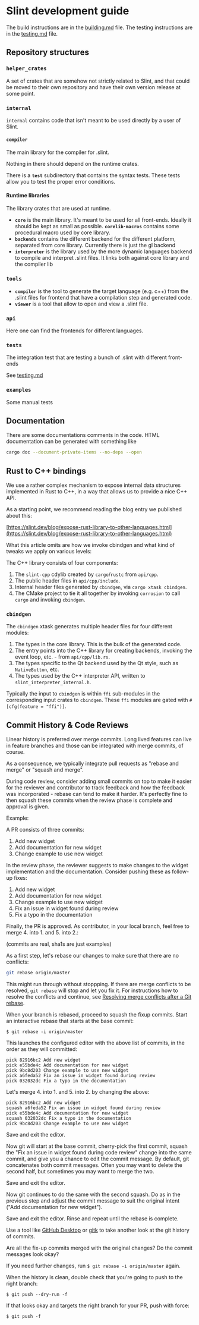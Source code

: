 <!-- Copyright © SixtyFPS GmbH <info@slint.dev> ; SPDX-License-Identifier: MIT -->
# Slint development guide

The build instructions are in the [building.md](./building.md) file.
The testing instructions are in the [testing.md](./testing.md) file.

## Repository structures

### `helper_crates`

A set of crates that are somehow not strictly related to Slint, and that could be moved to
their own repository and have their own version release at some point.

### `internal`

`internal` contains code that isn't meant to be used directly by a user of Slint.

#### `compiler`

The main library for the compiler for .slint.

Nothing in there should depend on the runtime crates.

There is a **`test`** subdirectory that contains the syntax tests.
These tests allow you to test the proper error conditions.

#### Runtime libraries

The library crates that are used at runtime.

* **`core`** is the main library. It's meant to be used for all front-ends. Ideally it should
  be kept as small as possible. **`corelib-macros`** contains some procedural macro used by core library.
* **`backends`** contains the different backend for the different platform, separated from
  core library. Currently there is just the gl backend
* **`interpreter`** is the library used by the more dynamic languages backend to compile and
  interpret .slint files. It links both against core library and the compiler lib

### `tools`

* **`compiler`** is the tool to generate the target language (e.g. c++) from the .slint files for
  frontend that have a compilation step and generated code.
* **`viewer`** is a tool that allow to open and view a .slint file.

### `api`

Here one can find the frontends for different languages.

### `tests`

The integration test that are testing a bunch of .slint with different front-ends

See [testing.md](./testing.md)

### `examples`

Some manual tests

## Documentation

There are some documentations comments in the code.
HTML documentation can be generated with something like

```sh
cargo doc --document-private-items --no-deps --open
```

## Rust to C++ bindings

We use a rather complex mechanism to expose internal data structures implemented in Rust to C++, in a way that allows us to provide a nice C++ API.

As a starting point, we recommend reading the blog entry we published about this:

[https://slint.dev/blog/expose-rust-library-to-other-languages.html](https://slint.dev/blog/expose-rust-library-to-other-languages.html)

What this article omits are how we invoke cbindgen and what kind of tweaks we apply on various levels:

The C++ library consists of four components:

1. The `slint-cpp` cdylib created by `cargo`/`rustc` from `api/cpp`.
2. The public header files in `api/cpp/include`.
3. Internal header files generated by `cbindgen`, via `cargo xtask cbindgen`.
4. The CMake project to tie it all together by invoking `corrosion` to call `cargo` and invoking `cbindgen`.

### `cbindgen`

The `cbindgen` xtask generates multiple header files for four different modules:

1. The types in the core library. This is the bulk of the generated code.
2. The entry points into the C++ library for creating backends, invoking the event loop, etc. - from `api/cpp/lib.rs`.
3. The types specific to the Qt backend used by the Qt style, such as `NativeButton`, etc.
4. The types used by the C++ interpreter API, written to `slint_interpreter_internal.h`.

Typically the input to `cbindgen` is within `ffi` sub-modules in the corresponding input crates to `cbindgen`. These `ffi` modules are gated with `#[cfg(feature = "ffi")]`.

## Commit History & Code Reviews

Linear history is preferred over merge commits. Long lived features can live in feature branches and those can be integrated
with merge commits, of course.

As a consequence, we typically integrate pull requests as "rebase and merge" or "squash and merge".

During code review, consider adding small commits on top to make it easier for the reviewer and contributor to track feedback and
how the feedback was incorporated - rebase can tend to make it harder. It's perfectly fine to then squash these commits when the
review phase is complete and approval is given.

Example:

A PR consists of three commits:

1. Add new widget
2. Add documentation for new widget
3. Change example to use new widget

In the review phase, the reviewer suggests to make changes to the widget implementation and the documentation. Consider pushing
these as follow-up fixes:

1. Add new widget
2. Add documentation for new widget
3. Change example to use new widget
4. Fix an issue in widget found during review
5. Fix a typo in the documentation

Finally, the PR is approved. As contributor, in your local branch, feel free to merge 4. into 1. and 5. into 2.:

(commits are real, sha1s are just examples)

As a first step, let's rebase our changes to make sure that there are no conflicts:

```bash
git rebase origin/master
```

This might run through without stoppping. If there are merge conflicts to be resolved, `git rebase` will stop
and let you fix it. For instructions how to resolve the conflicts and continue, see [Resolving merge conflicts after a Git rebase](https://docs.github.com/en/get-started/using-git/resolving-merge-conflicts-after-a-git-rebase).

When your branch is rebased, proceed to squash the fixup commits. Start an interactive rebase that starts at the base commit:

```
$ git rebase -i origin/master
```

This launches the configured editor with the above list of commits,
in the order as they will committed:

```
pick 82916bc2 Add new widget
pick e55bde4c Add documentation for new widget
pick 9bc8d203 Change example to use new widget
pick a6feda52 Fix an issue in widget found during review
pick 032032dc Fix a typo in the documentation
```

Let's merge 4. into 1. and 5. into 2. by changing the above:

```
pick 82916bc2 Add new widget
squash a6feda52 Fix an issue in widget found during review
pick e55bde4c Add documentation for new widget
squash 032032dc Fix a typo in the documentation
pick 9bc8d203 Change example to use new widget
```

Save and exit the editor.

Now git will start at the base commit, cherry-pick the first commit, squash the "Fix an issue in widget found during code review"
change into the same commit, and give you a chance to edit the commit message. By default, git concatenates both commit messages.
Often you may want to delete the second half, but sometimes you may want to merge the two.

Save and exit the editor.

Now git continues to do the same with the second squash. Do as in the previous step and adjust the commit message to suit the
original intent ("Add documentation for new widget").

Save and exit the editor. Rinse and repeat until the rebase is complete.

Use a tool like [GitHub Desktop](https://desktop.github.com) or [gitk](https://git-scm.com/docs/gitk) to take another look at the
git history of commits.

Are all the fix-up commits merged with the original changes? Do the commit messages look okay?

If you need further changes, run `$ git rebase -i origin/master` again.

When the history is clean, double check that you're going to push to the right branch:

```
$ git push --dry-run -f
```

If that looks okay and targets the right branch for your PR, push with force:

```
$ git push -f
```
